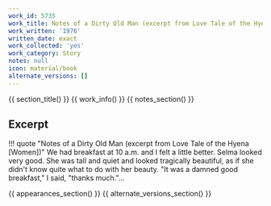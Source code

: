 ```yaml
---
work_id: 5735
work_title: Notes of a Dirty Old Man (excerpt from Love Tale of the Hyena [Women])
work_written: '1976'
written_date: exact
work_collected: 'yes'
work_category: Story
notes: null
icon: material/book
alternate_versions: []
---
```


{{ section_title() }}
{{ work_info() }}
{{ notes_section() }}
## Excerpt
!!! quote "Notes of a Dirty Old Man (excerpt from Love Tale of the Hyena [Women])"
    We had breakfast at 10 a.m. and I felt a little better. Selma looked very good. She was tall and quiet and looked tragically beautiful, as if she didn't know quite what to do with her beauty.
    "It was a damned good breakfast," I said, "thanks much."...

{{ appearances_section() }}
{{ alternate_versions_section() }}